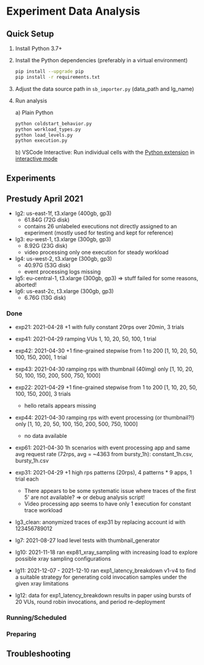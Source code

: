 # Experiment Data Analysis

## Quick Setup

1. Install Python 3.7+
2. Install the Python dependencies (preferably in a virtual environment)

    ```sh
    pip install --upgrade pip
    pip install -r requirements.txt
    ```

3. Adjust the data source path in `sb_importer.py` (data_path and lg_name)
4. Run analysis

    a) Plain Python

      ```sh
      python coldstart_behavior.py
      python workload_types.py
      python load_levels.py
      python execution.py
      ```

    b) VSCode Interactive: Run individual cells with the [Python extension](https://marketplace.visualstudio.com/items?itemName=ms-python.python) in [interactive mode](https://youtu.be/lwN4-W1WR84?t=107)

## Experiments

## Prestudy April 2021

* lg2: us-east-1f, t3.xlarge (400gb, gp3)
  * 61.84G (72G disk)
  * contains 26 unlabeled executions not directly assigned to an experiment (mostly used for testing and kept for reference)
* lg3: eu-west-1, t3.xlarge (300gb, gp3)
  * 8.92G (23G disk)
  * video processing only one execution for steady workload
* lg4: us-west-2, t3.xlarge (300gb, gp3)
  * 40.97G (53G disk)
  * event processing logs missing
* lg5: eu-central-1, t3.xlarge (300gb, gp3) => stuff failed for some reasons, aborted!
* lg6: us-east-2c, t3.xlarge (300gb, gp3)
  * 6.76G (13G disk)

### Done

* exp21: 2021-04-28 +1 with fully constant 20rps over 20min, 3 trials
* exp41: 2021-04-29 ramping VUs 1, 10, 20, 50, 100, 1 trial
* exp42: 2021-04-30 +1 fine-grained stepwise from 1 to 200 [1, 10, 20, 50, 100, 150, 200], 1 trial
* exp43: 2021-04-30 ramping rps with thumbnail (40img) only [1, 10, 20, 50, 100, 150, 200, 500, 750, 1000]
* exp22: 2021-04-29 +1 fine-grained stepwise from 1 to 200 [1, 10, 20, 50, 100, 150, 200], 3 trials
  * hello retails appears missing
* exp44: 2021-04-30 ramping rps with event processing (or thumbnail?!) only [1, 10, 20, 50, 100, 150, 200, 500, 750, 1000]
  * no data available
* exp61: 2021-04-30 1h scenarios with event processing app and same avg request rate (72rps, avg = ~4363 from bursty_1h): constant_1h.csv, bursty_1h.csv
* exp31: 2021-04-29 +1 high rps patterns (20rps), 4 patterns * 9 apps, 1 trial each
  * There appears to be some systematic issue where traces of the first 5' are not available? => or debug analysis script!
  * Video processing app seems to have only 1 execution for constant trace workload
* lg3_clean: anonymized traces of exp31 by replacing account id with 123456789012

* lg7: 2021-08-27 load level tests with thumbnail_generator
* lg10: 2021-11-18 ran exp81_xray_sampling with increasing load to explore possible xray sampling configurations
* lg11: 2021-12-07 - 2021-12-10 ran exp1_latency_breakdown v1-v4 to find a suitable strategy for generating cold invocation samples under the given xray limitations
* lg12: data for exp1_latency_breakdown results in paper using bursts of 20 VUs, round robin invocations, and period re-deployment

### Running/Scheduled

### Preparing


## Troubleshooting
